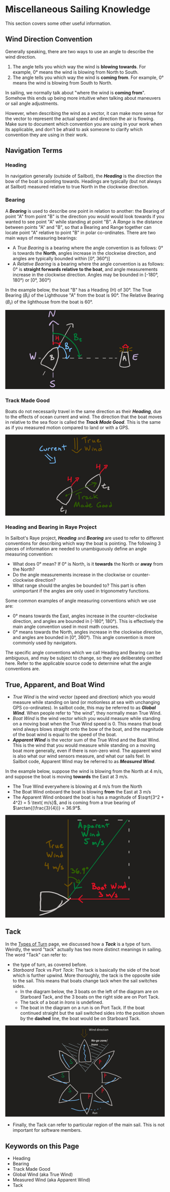 # Miscellaneous Sailing Knowledge

This section covers some other useful information.

## Wind Direction Convention

Generally speaking, there are two ways to use an angle to describe the wind direction.

1. The angle tells you which way the wind is **blowing towards**. For example, 0° means the wind is blowing from North
to South.
2. The angle tells you which way the wind is **coming from**. For example, 0° means the wind is blowing from South to North.

In sailing, we normally talk about "where the wind is **coming from**". Somehow this ends up being more intuitive when
talking about maneuvers or sail angle adjustments.

However, when describing the wind as a vector, it can make more sense for the vector to represent the actual
speed and direction the air is flowing. Make sure to document which convention you are using in your work when
its applicable, and don't be afraid to ask someone to clarify which convention they are using in their work.

## Navigation Terms

### Heading

In navigation generally (outside of Sailbot), the ***Heading*** is the direction the bow of the boat is pointing
towards. Headings are typically (but not always at Sailbot) measured relative to true North in the clockwise direction.

### Bearing

A ***Bearing*** is used to describe one point in relation to another: the Bearing of point "A" from point "B"
is the direction you would would look towards if you wanted to see point "A" while standing at point "B". A *Range*
is the distance between points "A" and "B", so that a Bearing and Range together can locate point "A" relative to point
"B" in polar co-ordinates. There are two main ways of measuring bearings:

- A *True Bearing* is a bearing where the angle convention is as follows: 0° is towards the **North**,
angles increase in the clockwise direction, and angles are typically bounded within [0°, 360°)]
- A *Relative Bearing* is a bearing where the angle convention is as follows: 0° is **straight forwards relative to the
boat**, and angle measurements increase in the clockwise direction. Angles may be bounded in [-180°, 180°) or [0°, 360°)

In the example below, the boat "B" has a Heading (H) of 30°. The True Bearing ($B_t$) of the Lighthouse "A"
from the boat is 90°. The Relative Bearing ($B_r$) of the lighthouse from the boat is 60°.

![image](../../assets/images/sailing/bearing_vs_heading.jpg)

### Track Made Good

Boats do not necessarily travel in the same direction as their ***Heading***, due to the effects of ocean current and
wind. The direction that the boat moves in relative to the sea floor is called the ***Track Made Good***. This is the
same as if you measured motion compared to land or with a GPS.

![image](../../assets/images/sailing/track_made_good.jpg)

### Heading and Bearing in Raye Project

In Sailbot's Raye project, ***Heading*** and ***Bearing*** are used to refer to different conventions for describing
which way the boat is pointing.
The following 3 pieces of information are needed to unambiguously define an angle measuring convention:

- What does 0° mean? If 0° is North, is it **towards** the North or **away** from the North?
- Do the angle measurements increase in the clockwise or counter-clockwise direction?
- What range should the angles be bounded to? This part is often unimportant if the angles are only used in
trigonometry functions.

Some common examples of angle measuring conventions which we use are:

- 0° means towards the East, angles increase in the counter-clockwise direction, and angles are bounded in
[-180°, 180°). This is effectively the main angle convention used in most math courses.
- 0° means towards the North, angles increase in the clockwise direction, and angles are bounded in [0°, 360°). This
angle convention is more commonly used by navigators.

The specific angle conventions which we call Heading and Bearing can be ambiguous, and may be subject to change,
so they are deliberately omitted here. Refer to the applicable source code to determine what the angle conventions are.

## True, Apparent, and Boat Wind

- *True Wind* is the wind vector (speed and direction) which you would measure while standing on land (or motionless at
sea with unchanging GPS co-ordinates). In sailbot code, this may be referred to as ***Global Wind***. When people
refer to "the wind", they normally mean True Wind.
- *Boat Wind* is the wind vector which you would measure while standing on a moving boat when the True Wind speed is 0.
This means that boat wind always blows straight onto the bow of the boat, and the magnitude of the boat wind is equal to
the speed of the boat.
- ***Apparent Wind*** is the vector sum of the True Wind and the Boat Wind. This is the wind that you would measure while
standing on a moving boat more generally, even if there is non-zero wind. The apparent wind is also what our wind
sensors measure, and what our sails feel. In Sailbot code, Apparent Wind may be referred to as ***Measured Wind***.

In the example below, suppose the wind is blowing from the North at 4 m/s, and suppose the boat is moving **towards**
the East at 3 m/s.

- The True Wind everywhere is blowing at 4 m/s from the North
- The Boat Wind onboard the boat is blowing **from** the East at 3 m/s
- The Apparent Wind onboard the boat is has a magnitude of $\sqrt{3^2 + 4^2} = 5 \text{ m/s}$,
and is coming from a true bearing of $\arctan{(\frac{3}{4})} = 36.9°$.

![image](../../assets/images/sailing/wind_types.jpg)

## Tack

In the [Types of Turn](./turning.md#tacking)
page, we discussed how a ***Tack*** is a type of turn. Weirdly, the word "tack" actually has two
more distinct meanings in sailing. The word "Tack" can refer to:

- the type of turn, as covered before.
- *Starboard Tack* vs *Port Tack*: The tack is basically the side of the boat which is further upwind. More thoroughly,
the tack is the opposite side to the sail. This means that boats change tack when the sail switches sides.
    - In the diagram below,
    the 3 boats on the left of the diagram are on Starboard Tack, and the 3 boats on the right side are on Port Tack.
    - The tack of a boat in *Irons* is undefined.
    - The boat in the diagram on a run is on Port Tack. If the boat continued straight but the sail switched sides into
    the position shown by the **dashed** line, the boat would be on Starboard Tack.

![image](../../assets/images/sailing/tack_other_meaning.jpg)

- Finally, the Tack can refer to particular region of the main sail. This is not important for software members.

## Keywords on this Page

- Heading
- Bearing
- Track Made Good
- Global Wind (aka True Wind)
- Measured Wind (aka Apparent Wind)
- Tack
